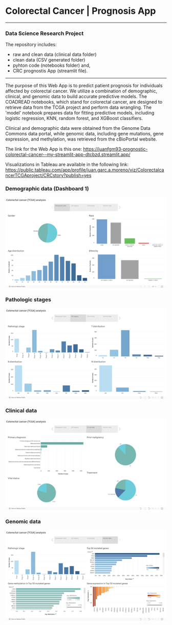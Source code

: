 # Colorectal Cancer | Prognosis App
---
### Data Science Research Project

The repository includes:

- raw and clean data (clinical data folder)
- clean data (CSV generated folder)
- pyhton code (notebooks folder) and,
- CRC prognostis App (streamlit file).
---

The purpose of this Web App is to predict patient prognosis for individuals affected by colorectal cancer. We utilize a combination of demographic, clinical, and genomic data to build accurate predictive models. The COADREAD notebooks, which stand for colorectal cancer, are designed to retrieve data from the TCGA project and perform data wrangling. The 'model' notebook prepares data for fitting predictive models, including logistic regression, KNN, random forest, and XGBoost classifiers.

Clinical and demographic data were obtained from the Genome Data Commons data portal, while genomic data, including gene mutations, gene expression, and methylation, was retrieved from the cBioPortal website.

The link for the Web App is this one: https://juanfgm93-prognostic-colorectal-cancer--my-streamlit-app-dtcbzd.streamlit.app/

Visualizations in Tableau are available in the following link: https://public.tableau.com/app/profile/juan.garc.a.moreno/viz/ColorectalcancerTCGAproject/CRCstory?publish=yes

### Demographic data (Dashboard 1)
![Alt Text](https://github.com/juanfgm93/Prognostic-Colorectal-cancer-WebApp/blob/3d5edf17d5139bc9364f15e20dc9edf01afe4c96/images/tableau_dashboard_1.png)

### Pathologic stages
![Alt Text](https://github.com/juanfgm93/Prognostic-Colorectal-cancer-WebApp/blob/3d5edf17d5139bc9364f15e20dc9edf01afe4c96/images/tableau_dashboard_2.png)

### Clinical data
![Alt Text](https://github.com/juanfgm93/Prognostic-Colorectal-cancer-WebApp/blob/3d5edf17d5139bc9364f15e20dc9edf01afe4c96/images/tableau_dashboard_3.png)

### Genomic data
![Alt_Text](https://github.com/juanfgm93/Prognostic-Colorectal-cancer-WebApp/blob/3d5edf17d5139bc9364f15e20dc9edf01afe4c96/images/tableau_dashboard_4.png)


